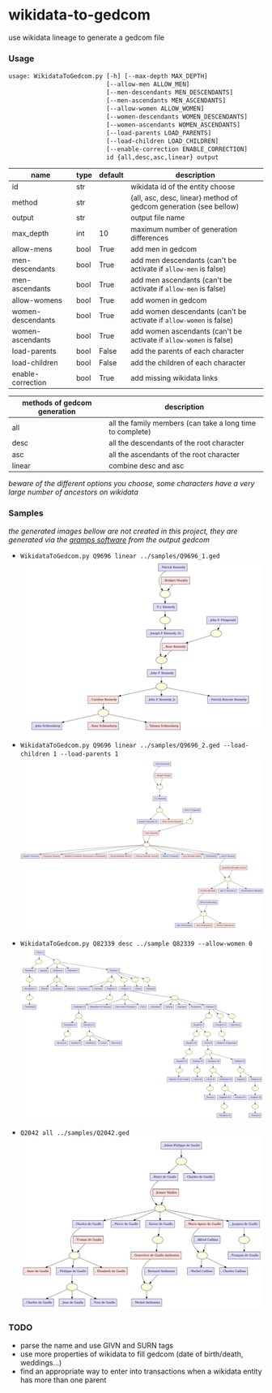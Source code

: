 # wikidata-to-gedcom

use wikidata lineage to generate a gedcom file

### Usage

```
usage: WikidataToGedcom.py [-h] [--max-depth MAX_DEPTH]
                           [--allow-men ALLOW_MEN]
                           [--men-descendants MEN_DESCENDANTS]
                           [--men-ascendants MEN_ASCENDANTS]
                           [--allow-women ALLOW_WOMEN]
                           [--women-descendants WOMEN_DESCENDANTS]
                           [--women-ascendants WOMEN_ASCENDANTS]
                           [--load-parents LOAD_PARENTS]
                           [--load-children LOAD_CHILDREN]
                           [--enable-correction ENABLE_CORRECTION]
                           id {all,desc,asc,linear} output
```

| name              | type | default | description                                                        |
|-------------------|------|---------|--------------------------------------------------------------------|
| id                | str  |         | wikidata id of the entity choose                                   |
| method            | str  |         | {all, asc, desc, linear} method of gedcom generation (see bellow)  |
| output            | str  |         | output file name                                                   |
| max_depth         | int  | 10      | maximum number of generation differences                           |
| allow-mens        | bool | True    | add men in gedcom                                                  |
| men-descendants   | bool | True    | add men descendants (can't be activate if `allow-men` is false)    |
| men-ascendants    | bool | True    | add men ascendants (can't be activate if `allow-men` is false)     |
| allow-womens      | bool | True    | add women in gedcom                                                |
| women-descendants | bool | True    | add women descendants (can't be activate if `allow-women` is false)|
| women-ascendants  | bool | True    | add women ascendants (can't be activate if `allow-women` is false) |
| load-parents      | bool | False   | add the parents of each character                                  |
| load-children     | bool | False   | add the children of each character                                 |
| enable-correction | bool | True    | add missing wikidata links                                         |

| methods of gedcom generation | description                                              |
|-----------------------------|-----------------------------------------------------------|
| all                         | all the family members (can take a long time to complete) |
| desc                        | all the descendants of the root character                 |
| asc                         | all the ascendants of the root character                  |
| linear                      | combine desc and asc                                      |

_beware of the different options you choose, some characters have a very large number of ancestors on wikidata_

### Samples

*the generated images bellow are not created in this project, they are generated via the [gramps software](https://gramps-project.org/blog/) from the output gedcom*

* `WikidataToGedcom.py Q9696 linear ../samples/Q9696_1.ged`
![img](https://github.com/lmallez/wikidata-to-gedcom/blob/master/samples/Q9696_1.png)

* `WikidataToGedcom.py Q9696 linear ../samples/Q9696_2.ged --load-children 1 --load-parents 1`
![img](https://github.com/lmallez/wikidata-to-gedcom/blob/master/samples/Q9696_2.png)

* `WikidataToGedcom.py Q82339 desc ../sample Q82339 --allow-women 0`
![img](https://github.com/lmallez/wikidata-to-gedcom/blob/master/samples/Q82339.png)

* `Q2042 all ../samples/Q2042.ged`
![img](https://github.com/lmallez/wikidata-to-gedcom/blob/master/samples/Q2042.png)

### TODO

* parse the name and use GIVN and SURN tags
* use more properties of wikidata to fill gedcom (date of birth/death, weddings...)
* find an appropriate way to enter into transactions when a wikidata entity has more than one parent
